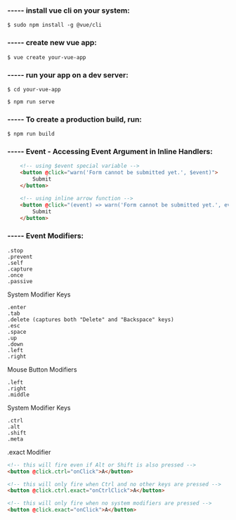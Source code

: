 
### ----- install vue cli on your system:

    $ sudo npm install -g @vue/cli


### ----- create new vue app:

    $ vue create your-vue-app


### ----- run your app on a dev server:

    $ cd your-vue-app

    $ npm run serve


### ----- To create a production build, run:

    $ npm run build


### ----- Event - Accessing Event Argument in Inline Handlers:

```html
    <!-- using $event special variable -->
    <button @click="warn('Form cannot be submitted yet.', $event)">
        Submit
    </button>

    <!-- using inline arrow function -->
    <button @click="(event) => warn('Form cannot be submitted yet.', event)">
        Submit
    </button>
```

### ----- Event Modifiers:

    .stop
    .prevent
    .self
    .capture
    .once
    .passive

System Modifier Keys

    .enter
    .tab
    .delete (captures both "Delete" and "Backspace" keys)
    .esc
    .space
    .up
    .down
    .left
    .right


Mouse Button Modifiers

    .left
    .right
    .middle

System Modifier Keys

    .ctrl
    .alt
    .shift
    .meta

.exact Modifier

```html
<!-- this will fire even if Alt or Shift is also pressed -->
<button @click.ctrl="onClick">A</button>

<!-- this will only fire when Ctrl and no other keys are pressed -->
<button @click.ctrl.exact="onCtrlClick">A</button>

<!-- this will only fire when no system modifiers are pressed -->
<button @click.exact="onClick">A</button>
```